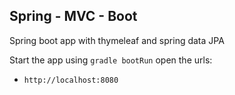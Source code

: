 Spring - MVC - Boot
-------------------

Spring boot app with thymeleaf and spring data JPA

Start the app using `gradle bootRun` open the urls:
- `http://localhost:8080` 